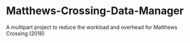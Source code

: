 # Matthews-Crossing-Data-Manager
A multipart project to reduce the workload and overhead for Matthews Crossing (2016)
